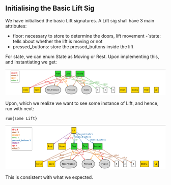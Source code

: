 ## Initialising the Basic Lift Sig

We have initialised the basic Lift signatures. A Lift sig shall have 3 main attributes:
- floor: necessary to store to determine the doors, lift movement
-`state: tells about whether the lift is moving or not
-	pressed_buttons: store the pressed_buttons inside the lift

For state, we can enum State as Moving or Rest. Upon implementing this, and instantiating we get:

![Alloy_Diagram](4_init_Lift_sig_1.png)

Upon, which we realize we want to see some instance of Lift, and hence, run with next:
```
run{some Lift}
```
![Alloy_Diagram](4_init_Lift_sig_2.png)

This is consistent with what we expected.
